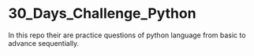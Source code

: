 # 30_Days_Challenge_Python
In this repo their are practice questions of python language from basic to advance sequentially. 
